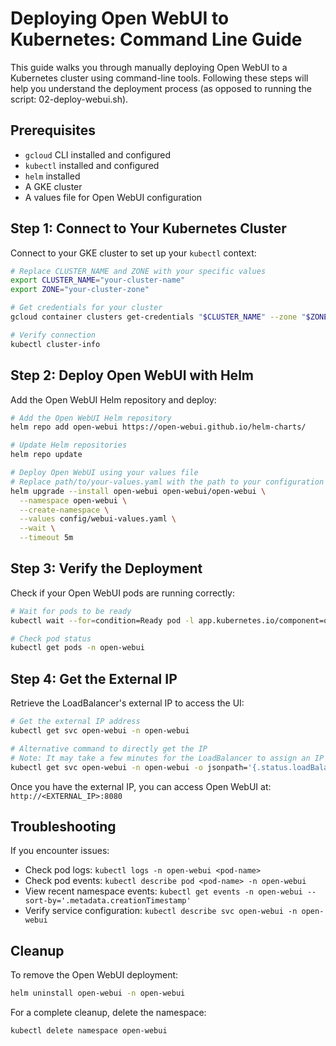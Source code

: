 # Deploying Open WebUI to Kubernetes: Command Line Guide

This guide walks you through manually deploying Open WebUI to a Kubernetes cluster using command-line tools. Following these steps will help you understand the deployment process (as opposed to running the script: 02-deploy-webui.sh).

## Prerequisites

- `gcloud` CLI installed and configured
- `kubectl` installed and configured
- `helm` installed
- A GKE cluster
- A values file for Open WebUI configuration

## Step 1: Connect to Your Kubernetes Cluster

Connect to your GKE cluster to set up your `kubectl` context:

```bash
# Replace CLUSTER_NAME and ZONE with your specific values
export CLUSTER_NAME="your-cluster-name"
export ZONE="your-cluster-zone"

# Get credentials for your cluster
gcloud container clusters get-credentials "$CLUSTER_NAME" --zone "$ZONE"

# Verify connection
kubectl cluster-info
```

## Step 2: Deploy Open WebUI with Helm

Add the Open WebUI Helm repository and deploy:

```bash
# Add the Open WebUI Helm repository
helm repo add open-webui https://open-webui.github.io/helm-charts/

# Update Helm repositories
helm repo update

# Deploy Open WebUI using your values file
# Replace path/to/your-values.yaml with the path to your configuration file
helm upgrade --install open-webui open-webui/open-webui \
  --namespace open-webui \
  --create-namespace \
  --values config/webui-values.yaml \
  --wait \
  --timeout 5m
```

## Step 3: Verify the Deployment

Check if your Open WebUI pods are running correctly:

```bash
# Wait for pods to be ready
kubectl wait --for=condition=Ready pod -l app.kubernetes.io/component=open-webui -n open-webui --timeout=2m

# Check pod status
kubectl get pods -n open-webui
```

## Step 4: Get the External IP

Retrieve the LoadBalancer's external IP to access the UI:

```bash
# Get the external IP address
kubectl get svc open-webui -n open-webui

# Alternative command to directly get the IP
# Note: It may take a few minutes for the LoadBalancer to assign an IP
kubectl get svc open-webui -n open-webui -o jsonpath='{.status.loadBalancer.ingress[0].ip}'
```

Once you have the external IP, you can access Open WebUI at:
`http://<EXTERNAL_IP>:8080`

## Troubleshooting

If you encounter issues:

- Check pod logs: `kubectl logs -n open-webui <pod-name>`
- Check pod events: `kubectl describe pod <pod-name> -n open-webui`
- View recent namespace events: `kubectl get events -n open-webui --sort-by='.metadata.creationTimestamp'`
- Verify service configuration: `kubectl describe svc open-webui -n open-webui`

## Cleanup

To remove the Open WebUI deployment:

```bash
helm uninstall open-webui -n open-webui
```

For a complete cleanup, delete the namespace:

```bash
kubectl delete namespace open-webui
```
